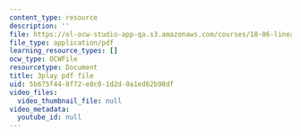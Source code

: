 ```yaml
---
content_type: resource
description: ''
file: https://ol-ocw-studio-app-qa.s3.amazonaws.com/courses/18-06-linear-algebra-spring-2010/5b675f448f72e8c01d2d0a1ed62b98df_HgC1l_6ySkc.pdf
file_type: application/pdf
learning_resource_types: []
ocw_type: OCWFile
resourcetype: Document
title: 3play pdf file
uid: 5b675f44-8f72-e8c0-1d2d-0a1ed62b98df
video_files:
  video_thumbnail_file: null
video_metadata:
  youtube_id: null
---
```

